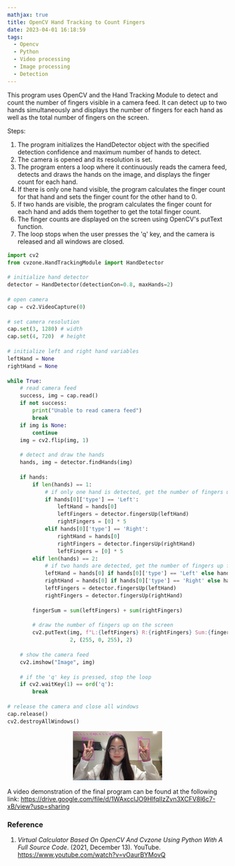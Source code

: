 ```yaml
---
mathjax: true
title: OpenCV Hand Tracking to Count Fingers
date: 2023-04-01 16:18:59
tags:
  - Opencv
  - Python
  - Video processing
  - Image processing
  - Detection
---
```


This program uses OpenCV and the Hand Tracking Module to detect and count the number of fingers visible in a camera feed. It can detect up to two hands simultaneously and displays the number of fingers for each hand as well as the total number of fingers on the screen.

Steps:

1. The program initializes the HandDetector object with the specified detection confidence and maximum number of hands to detect.
2. The camera is opened and its resolution is set.
3. The program enters a loop where it continuously reads the camera feed, detects and draws the hands on the image, and displays the finger count for each hand.
4. If there is only one hand visible, the program calculates the finger count for that hand and sets the finger count for the other hand to 0.
5. If two hands are visible, the program calculates the finger count for each hand and adds them together to get the total finger count.
6. The finger counts are displayed on the screen using OpenCV's putText function.
7. The loop stops when the user presses the 'q' key, and the camera is released and all windows are closed.

```python
import cv2
from cvzone.HandTrackingModule import HandDetector

# initialize hand detector
detector = HandDetector(detectionCon=0.8, maxHands=2)

# open camera
cap = cv2.VideoCapture(0)

# set camera resolution
cap.set(3, 1280) # width
cap.set(4, 720)  # height

# initialize left and right hand variables
leftHand = None
rightHand = None

while True:
    # read camera feed
    success, img = cap.read()
    if not success:
        print("Unable to read camera feed")
        break
    if img is None:
        continue
    img = cv2.flip(img, 1)

    # detect and draw the hands
    hands, img = detector.findHands(img)

    if hands:
        if len(hands) == 1:
            # if only one hand is detected, get the number of fingers up
            if hands[0]['type'] == 'Left':
                leftHand = hands[0]
                leftFingers = detector.fingersUp(leftHand)
                rightFingers = [0] * 5
            elif hands[0]['type'] == 'Right':
                rightHand = hands[0]
                rightFingers = detector.fingersUp(rightHand)
                leftFingers = [0] * 5
        elif len(hands) == 2:
            # if two hands are detected, get the number of fingers up for each hand
            leftHand = hands[0] if hands[0]['type'] == 'Left' else hands[1]
            rightHand = hands[0] if hands[0]['type'] == 'Right' else hands[1]
            leftFingers = detector.fingersUp(leftHand)
            rightFingers = detector.fingersUp(rightHand)

        fingerSum = sum(leftFingers) + sum(rightFingers)

        # draw the number of fingers up on the screen
        cv2.putText(img, f"L:{leftFingers} R:{rightFingers} Sum:{fingerSum}", (10, 70), cv2.FONT_HERSHEY_PLAIN,
                    2, (255, 0, 255), 2)

    # show the camera feed
    cv2.imshow("Image", img)

    # if the 'q' key is pressed, stop the loop
    if cv2.waitKey(1) == ord('q'):
        break

# release the camera and close all windows
cap.release()
cv2.destroyAllWindows()
```

<p align="center">
  <img src="OpenCV-Hand-Tracking-to-Count-Fingers/image-20230401192321128.png" alt="image-20230401192321128" style="zoom:20%;" />
</p>

A video demonstration of the final program can be found at the following link: https://drive.google.com/file/d/1WAxcclJO9HlfqIIzZvn3XCFV8l6c7-xB/view?usp=sharing

### Reference

1. *Virtual Calculator Based On OpenCV And Cvzone Using Python With A Full Source Code*. (2021, December 13). YouTube. https://www.youtube.com/watch?v=vOaurBYMovQ
